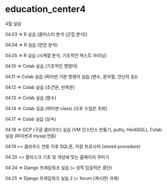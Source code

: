 # education_center4

4월 실습

04.03 => R 실습 (클러스터 분석 (군집 분석))

04.04 => R 실습 (연관 분석)

04.05 => R 실습 (시계열 분석, 기초적인 텍스트 마이닝)

04.10 => Colab 실습 (기초적인 명령어)

04.11 => Colab 실습 (파이썬 기본 명령어 실습 (변수, 문자열, 연산자 등))

04.12 => Colab 실습 (조건문, 반복문)

04.13 => Colab 실습 (함수)

04.14 => Colab 실습 (파이썬 class) (오후 수업은 조퇴)

04.17 => Colab 실습 (상속)

04.18 => GCP (구글 클라우드) 실습 (VM 인스턴스 만들기, putty, HeidiSQL), Colab 실습 (파이썬과 mysql 연동)

04.19 => 클라우드 연동 이후 SQL문, 저장 프로시저 (stored procedure)

04.20 => 플라스크 기초 및 개성에 맞는 홈페이지 꾸미기

04.24 => Django 프레임워크 실습 (+ 성적 입출력은 중단)

04.25 => Django 프레임워크 실습 2 (+ forum (게시판) 과제)
